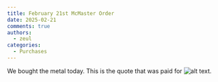 ```yaml
---
title: February 21st McMaster Order
date: 2025-02-21
comments: true
authors:
  - zeul
categories:
  - Purchases
---
```


We bought the metal today. This is the quote that was paid for ![alt text](IMG_1342.jpg).